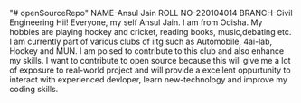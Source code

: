 "# openSourceRepo" 
NAME-Ansul Jain
ROLL NO-220104014
BRANCH-Civil Engineering 
Hii! Everyone, my self Ansul Jain. I am from Odisha.
My hobbies are playing hockey and cricket, reading books, music,debating etc. I am currently  part of  various clubs of iitg such as Automobile, 4ai-lab, Hockey and MUN. I am poised to contribute to this club and also enhance my skills.
I want to contribute to open source because this will give me a lot of exposure to real-world project and will provide a excellent oppurtunity 
to interact with experienced devloper, learn new-technology and improve my coding skills.